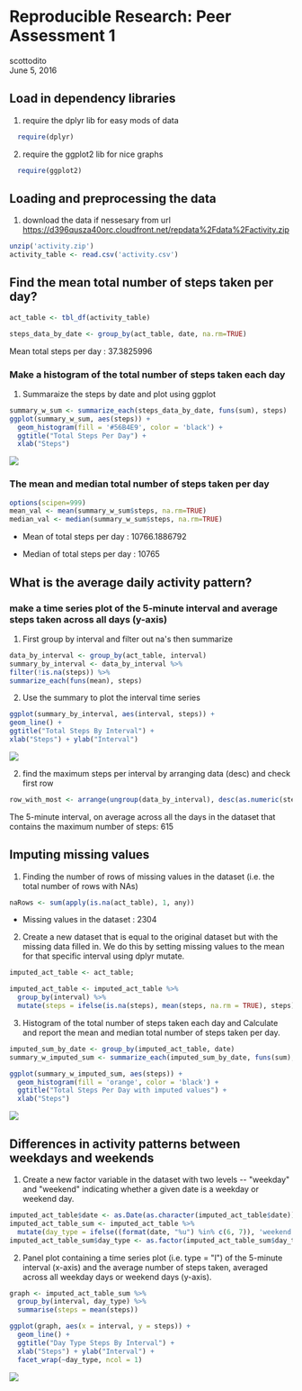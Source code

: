 # Reproducible Research: Peer Assessment 1
scottodito  
June 5, 2016  

## Load in dependency libraries

1) require the dplyr lib for easy mods of data


```r
  require(dplyr)
```

2) require the ggplot2 lib for nice graphs


```r
  require(ggplot2)
```


## Loading and preprocessing the data

1) download the data if nessesary from url https://d396qusza40orc.cloudfront.net/repdata%2Fdata%2Factivity.zip


```r
unzip('activity.zip')
activity_table <- read.csv('activity.csv')
```

## Find the mean total number of steps taken per day?


```r
act_table <- tbl_df(activity_table)

steps_data_by_date <- group_by(act_table, date, na.rm=TRUE)
```


Mean total steps per day : 37.3825996


### Make a histogram of the total number of steps taken each day

1) Summaraize the steps by date and plot using ggplot


```r
summary_w_sum <- summarize_each(steps_data_by_date, funs(sum), steps)
ggplot(summary_w_sum, aes(steps)) +
  geom_histogram(fill = '#56B4E9', color = 'black') +
  ggtitle("Total Steps Per Day") +
  xlab("Steps") 
```

![](PA1_template_files/figure-html/unnamed-chunk-3-1.png)

### The mean and median total number of steps taken per day


```r
options(scipen=999)
mean_val <- mean(summary_w_sum$steps, na.rm=TRUE)
median_val <- median(summary_w_sum$steps, na.rm=TRUE)
```

* Mean of total steps per day : 10766.1886792

* Median of total steps per day : 10765



## What is the average daily activity pattern?

### make a time series plot of the 5-minute interval and average steps taken across all days (y-axis)

1) First group by interval and filter out na's then summarize


```r
data_by_interval <- group_by(act_table, interval)
summary_by_interval <- data_by_interval %>% 
filter(!is.na(steps)) %>% 
summarize_each(funs(mean), steps)
```

2) Use the summary to plot the interval time series


```r
ggplot(summary_by_interval, aes(interval, steps)) +
geom_line() +
ggtitle("Total Steps By Interval") +
xlab("Steps") + ylab("Interval")
```

![](PA1_template_files/figure-html/unnamed-chunk-6-1.png)

2) find the maximum steps per interval by arranging data (desc) and check first row


```r
row_with_most <- arrange(ungroup(data_by_interval), desc(as.numeric(steps)))[1,]
```

The 5-minute interval, on average across all the days in the dataset that contains the maximum number of steps: 615


## Imputing missing values

1) Finding the number of rows of missing values in the dataset (i.e. the total number of rows with NAs)


```r
naRows <- sum(apply(is.na(act_table), 1, any))
```

* Missing values in the dataset : 2304

2) Create a new dataset that is equal to the original dataset but with the missing data filled in. We do this by setting missing values to the mean for that specific interval using dplyr mutate.


```r
imputed_act_table <- act_table;

imputed_act_table <- imputed_act_table %>% 
  group_by(interval) %>% 
  mutate(steps = ifelse(is.na(steps), mean(steps, na.rm = TRUE), steps))
```

3) Histogram of the total number of steps taken each day and Calculate and report the mean and median total number of steps taken per day. 


```r
imputed_sum_by_date <- group_by(imputed_act_table, date)
summary_w_imputed_sum <- summarize_each(imputed_sum_by_date, funs(sum), steps)

ggplot(summary_w_imputed_sum, aes(steps)) +
  geom_histogram(fill = 'orange', color = 'black') +
  ggtitle("Total Steps Per Day with imputed values") +
  xlab("Steps") 
```

![](PA1_template_files/figure-html/unnamed-chunk-10-1.png)



## Differences in activity patterns between weekdays and weekends

1) Create a new factor variable in the dataset with two levels -- "weekday" and "weekend" indicating whether a given date is a weekday or weekend day.


```r
imputed_act_table$date <- as.Date(as.character(imputed_act_table$date))
imputed_act_table_sum <- imputed_act_table %>% 
  mutate(day_type = ifelse((format(date, "%u") %in% c(6, 7)), 'weekend', 'weekday'))
imputed_act_table_sum$day_type <- as.factor(imputed_act_table_sum$day_type)
```

2) Panel plot containing a time series plot (i.e. type = "l") of the 5-minute interval (x-axis) and the average number of steps taken, averaged across all weekday days or weekend days (y-axis). 


```r
graph <- imputed_act_table_sum %>%
  group_by(interval, day_type) %>%
  summarise(steps = mean(steps))

ggplot(graph, aes(x = interval, y = steps)) +
  geom_line() +
  ggtitle("Day Type Steps By Interval") +
  xlab("Steps") + ylab("Interval") +
  facet_wrap(~day_type, ncol = 1)
```

![](PA1_template_files/figure-html/unnamed-chunk-12-1.png)
